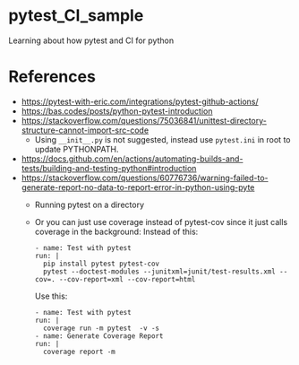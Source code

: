 # pytest_CI_sample
Learning about how pytest and CI for python

# References
* https://pytest-with-eric.com/integrations/pytest-github-actions/
* https://bas.codes/posts/python-pytest-introduction
* https://stackoverflow.com/questions/75036841/unittest-directory-structure-cannot-import-src-code
    * Using `__init__.py` is not suggested, instead use `pytest.ini` in root to update PYTHONPATH.
* https://docs.github.com/en/actions/automating-builds-and-tests/building-and-testing-python#introduction
* https://stackoverflow.com/questions/60776736/warning-failed-to-generate-report-no-data-to-report-error-in-python-using-pyte
    * Running pytest on a directory
    * Or you can just use coverage instead of pytest-cov since it just calls coverage in the background:
        Instead of this:
        ```
        - name: Test with pytest
        run: |
          pip install pytest pytest-cov
          pytest --doctest-modules --junitxml=junit/test-results.xml --cov=. --cov-report=xml --cov-report=html
        ```

        Use this:
        ```
      - name: Test with pytest  
        run: |  
          coverage run -m pytest  -v -s  
      - name: Generate Coverage Report  
        run: |  
          coverage report -m
        ```
